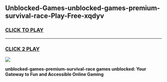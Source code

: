 
## Unblocked-Games-unblocked-games-premium-survival-race-Play-Free-xqdyv
<h3>
<a href="https://premium76.site?title=unblocked-games-premium-survival-race&ref=21A">CLICK TO PLAY</a></h3>
<hr>

<h3>
<a href="https://premium76.site?title=unblocked-games-premium-survival-race&ref=21A">CLICK 2 PLAY</a>
  
</h3>

<a href="https://premium76.site?title=unblocked-games-premium-survival-race&ref=21A"><img src="https://clearcache.store/games.png"></a>


**unblocked-games-premium-survival-race games unblocked: Your Gateway to Fun and Accessible Online Gaming**
